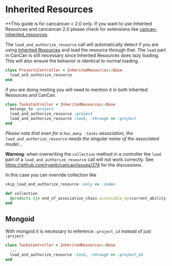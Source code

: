 # Inherited Resources

**This guide is for cancancan < 2.0 only.
If you want to use Inherited Resources and cancancan 2.0 please check for extensions like [cancan-inherited_resources](https://github.com/TylerRick/cancan-inherited_resources).

The `load_and_authorize_resource` call will automatically detect if you are using [Inherited Resources](https://github.com/activeadmin/inherited_resources) and load the resource through that. The `load` part in CanCan is still necessary since Inherited Resources does lazy loading. This will also ensure the behavior is identical to normal loading.

```ruby
class ProjectsController < InheritedResources::Base
  load_and_authorize_resource
end
```

if you are doing nesting you will need to mention it in both Inherited Resources and CanCan.

```ruby
class TasksController < InheritedResources::Base
  belongs_to :project
  load_and_authorize_resource :project
  load_and_authorize_resource :task, :through => :project
end
```

<i>Please note that even for a `has_many :tasks` association, the `load_and_authorize_resource` needs the singular name of the associated model...</i>

**Warning**: when overwriting the `collection` method in a controller the `load` part of a `load_and_authorize_resource` call will not work correctly. See <https://github.com/ryanb/cancan/issues/274> for the discussions.

In this case you can override collection like

```ruby
skip_load_and_authorize_resource :only => :index

def collection
  @products ||= end_of_association_chain.accessible_by(current_ability).paginate(:page => params[:page], :per_page => 10)
end
```

## Mongoid

With mongoid it is necessary to reference `:project_id` instead of just `:project`

```ruby
class TasksController < InheritedResources::Base
  ...
  load_and_authorize_resource :task, :through => :project_id
end
```
